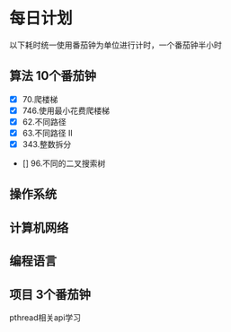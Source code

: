 # 每日计划
以下耗时统一使用番茄钟为单位进行计时，一个番茄钟半小时
## 算法 10个番茄钟
- [x] 70.爬楼梯
- [x] 746.使用最小花费爬楼梯
- [x] 62.不同路径 
- [x] 63.不同路径 II
- [x] 343.整数拆分
- [] 96.不同的二叉搜索树
## 操作系统 
## 计算机网络 
## 编程语言 
## 项目 3个番茄钟
pthread相关api学习